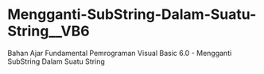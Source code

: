 # Mengganti-SubString-Dalam-Suatu-String__VB6
Bahan Ajar Fundamental Pemrograman Visual Basic 6.0 - Mengganti SubString Dalam Suatu String
